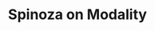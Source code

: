 ---
title: Spinoza on Modality
year: 1986
journal: The Philosophical Quarterly (1950-)
volume: '36'
number: '144'
eprint: '2220188'
eprinttype: jstor
pages: 313-342
publisher: "[Oxford University Press, University of St. Andrews, Scots Philosophical
  Association]"
issn: 0031-8094
doi: 10.2307/2220188
urldate: '2024-05-07'
authors:
- Richard Mason
layout: paper
read: false
readings: []
added: 2024-08-01
---